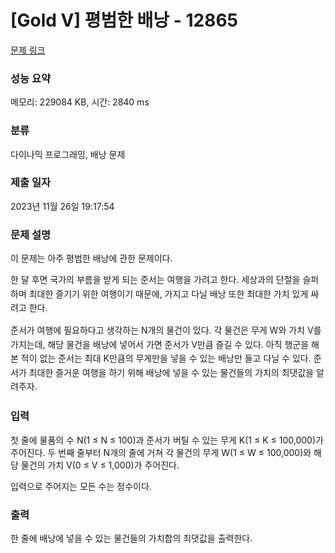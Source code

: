 # [Gold V] 평범한 배낭 - 12865 

[문제 링크](https://www.acmicpc.net/problem/12865) 

### 성능 요약

메모리: 229084 KB, 시간: 2840 ms

### 분류

다이나믹 프로그래밍, 배낭 문제

### 제출 일자

2023년 11월 26일 19:17:54

### 문제 설명

<p>이 문제는 아주 평범한 배낭에 관한 문제이다.</p>

<p><span style="line-height:1.6em">한 달 후면 국가의 부름을 받게 되는 준서는 여행을 가려고 한다. 세상과의 단절을 슬퍼하며 최대한 즐기기 위한 여행이기 때문에, 가지고 다닐 배낭 또한 최대한 가치 있게 싸려고 한다.</span></p>

<p><span style="line-height:1.6em">준서가 여행에 필요하다고 생각하는 N개의 물건이 있다. 각 물건은 무게 W와 가치 V를 가지는데, 해당 물건을 배낭에 넣어서 가면 준서가 V만큼 즐길 수 있다. 아직 행군을 해본 적이 없는 준서는 최대 K만큼의 무게만을 넣을 수 있는 배낭만 들고 다닐 수 있다. 준서가 최대한 즐거운 여행을 하기 위해 배낭에 넣을 수 있는 물건들의 가치의 최댓값을 알려주자.</span></p>

### 입력 

 <p>첫 줄에 물품의 수 N(1 ≤ N ≤ 100)과 준서가 버틸 수 있는 무게 K(1 ≤ K ≤ 100,000)가 주어진다. 두 번째 줄부터 N개의 줄에 거쳐 각 물건의 무게 W(1 ≤ W ≤ 100,000)와 해당 물건의 가치 V(0 ≤ V ≤ 1,000)가 주어진다.</p>

<p>입력으로 주어지는 모든 수는 정수이다.</p>

### 출력 

 <p>한 줄에 배낭에 넣을 수 있는 물건들의 가치합의 최댓값을 출력한다.</p>

